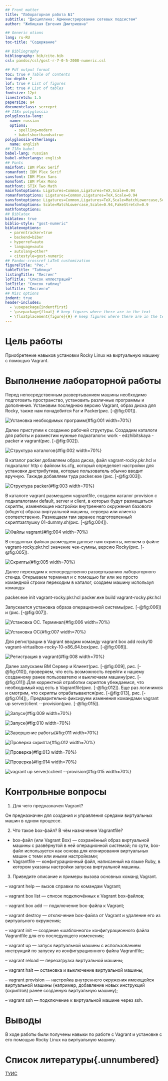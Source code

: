 ```yaml
---
## Front matter
title: "Лабораторная работа №1"
subtitle: "Дисциплина: Администрирование сетевых подсистем"
author: "Жибицкая Евгения Дмитриевна"

## Generic otions
lang: ru-RU
toc-title: "Содержание"

## Bibliography
bibliography: bib/cite.bib
csl: pandoc/csl/gost-r-7-0-5-2008-numeric.csl

## Pdf output format
toc: true # Table of contents
toc-depth: 2
lof: true # List of figures
lot: true # List of tables
fontsize: 12pt
linestretch: 1.5
papersize: a4
documentclass: scrreprt
## I18n polyglossia
polyglossia-lang:
  name: russian
  options:
	- spelling=modern
	- babelshorthands=true
polyglossia-otherlangs:
  name: english
## I18n babel
babel-lang: russian
babel-otherlangs: english
## Fonts
mainfont: IBM Plex Serif
romanfont: IBM Plex Serif
sansfont: IBM Plex Sans
monofont: IBM Plex Mono
mathfont: STIX Two Math
mainfontoptions: Ligatures=Common,Ligatures=TeX,Scale=0.94
romanfontoptions: Ligatures=Common,Ligatures=TeX,Scale=0.94
sansfontoptions: Ligatures=Common,Ligatures=TeX,Scale=MatchLowercase,Scale=0.94
monofontoptions: Scale=MatchLowercase,Scale=0.94,FakeStretch=0.9
mathfontoptions:
## Biblatex
biblatex: true
biblio-style: "gost-numeric"
biblatexoptions:
  - parentracker=true
  - backend=biber
  - hyperref=auto
  - language=auto
  - autolang=other*
  - citestyle=gost-numeric
## Pandoc-crossref LaTeX customization
figureTitle: "Рис."
tableTitle: "Таблица"
listingTitle: "Листинг"
lofTitle: "Список иллюстраций"
lotTitle: "Список таблиц"
lolTitle: "Листинги"
## Misc options
indent: true
header-includes:
  - \usepackage{indentfirst}
  - \usepackage{float} # keep figures where there are in the text
  - \floatplacement{figure}{H} # keep figures where there are in the text
---
```


# Цель работы


Приобретение навыков установки Rocky Linux на виртуальную машину с помощью Vagrant.

# Выполнение лабораторной работы

Перед непосредственным развертыванием машины необходимо подготовить пространство, установить  различные программы  и дополнения. Установим последнюю версию Vagrant, образ диска для Rocky, также нам понадобится Far и  Packer(рис. [-@fig:001]).

![Установка необходимых программ](image/1.jpg){#fig:001 width=70%}

Далее приступим к созданию рабочей структуры. Создадим каталоги для работы и разместим нужные подкаталоги: work - edzhibitskaya - packer и vagrant(рис. [-@fig:002]).

![Структура каталогов](image/2.jpg){#fig:002 width=70%}


В каталог packer добавляем образ диска, файл vagrant-rocky.pkr.hcl и подкаталог http с файлом ks.cfg, который определяет настройки для установки дистрибутива, которые пользователь обычно вводит вручную. Такжде добавляем туда packer.exe (рис. [-@fig:003]).

![Структура packer](image/3.jpg){#fig:003 width=70%}

 В каталоге vagrant размещаем vagrantfile, создаем каталог provision
с подкаталогами default, server и client, в которых будут размещаться скрипты, изменяющие настройки внутреннего окружения базового (общего) образа виртуальной машины, сервера или клиента соответственно. Размещаем там заранее подготовленный скриптзаглушку 01-dummy.sh(рис. [-@fig:004]).

![Файлы vagrant](image/4.jpg){#fig:004 width=70%}

В созданных файлах размещаем данные нам скрипты, меняем в файле vagrant-rocky.pkr.hcl значение чек-суммы, версию Rocky(рис. [-@fig:005]).

![Скрипты](image/5.jpg){#fig:005 width=70%}

Далее переходим к непосредственно развертыванию лабораторного стенда. Открываем терминал и с помощью far или же просто командной строки переходим в каталог, создаем машину используя команды 

packer.exe init vagrant-rocky.pkr.hcl
packer.exe build vagrant-rocky.pkr.hcl

Запускается установка образа операционной системы(рис. [-@fig:006]) и (рис. [-@fig:007]).

![Установка OC. Терминал](image/6.jpg){#fig:006 width=70%}

![Установка OC](image/7.jpg){#fig:007 width=70%}

Для регистрации в Vagrant вводим команду vagrant box add rocky10 vagrant-virtualbox-rocky-10-x86_64.box(рис. [-@fig:008]).

![Регистрация в vagrant](image/8.jpg){#fig:008 width=70%}


Далее запускаем ВМ Сервер и Клиент(рис. [-@fig:009], рис. [-@fig:010]), проверяем, что есть возможность перейти к нашему созданному ранее пользователю и выключаем машину(рис. [-@fig:011]).Для корректной отработки скриптов убеждаемся, что необходимый код есть в Vagrantfile(рис. [-@fig:012]). Еще раз логинимся и смотрим, что скрипты отрабатываются(рис. [-@fig:013], рис. [-@fig:014]),. Предварительно фиксируем изменения командами vagrant up server/сlient --provision(рис. [-@fig:015]).

![Запуск](image/10.jpg){#fig:009 width=70%}

![Запуск](image/13.jpg){#fig:010 width=70%}

![Завершение работы](image/14.jpg){#fig:011 width=70%}

![Проверка скрипта](image/9.jpg){#fig:012 width=70%}

![Проверка ](image/15.jpg){#fig:013 width=70%}

![Проверка ](image/17.jpg){#fig:014 width=70%}

![vagrant up server/сclient --provision](image/16.jpg){#fig:015 width=70%}





# Контрольные вопросы
1. Для чего предназначен Vagrant?

Он предназначен для создания и управления средами виртуальных машин в одном процессе.

2. Что такое box-файл? В чём назначение Vagrantfile?

- box-файл (или Vagrant Box) — сохранённый образ виртуальной машины с развёрнутой в ней операционной системой; по сути, box-файл используется как основа для
клонирования виртуальных машин с теми или иными настройками;
- Vagrantfile — конфигурационный файл, написанный на языке Ruby, в котором указаны настройки запуска виртуальной машины.


3. Приведите описание и примеры вызова основных команд Vagrant.

– vagrant help — вызов справки по командам Vagrant;

– vagrant box list — список подключённых к Vagrant box-файлов;

– vagrant box add — подключение box-файла к Vagrant;

– vagrant destroy — отключение box-файла от Vagrant и удаление его из виртуального окружения;

– vagrant init — создание «шаблонного» конфигурационного файла
Vagrantfile для его последующего изменения;

– vagrant up — запуск виртуальной машины с использованием инструкций по запуску из конфигурационного файла Vagrantfile;
 
– vagrant reload — перезагрузка виртуальной машины;

– vagrant halt — остановка и выключение виртуальной машины;

– vagrant provision — настройка внутреннего окружения имеющейся виртуальной машины (например, добавление новых инструкций (скриптов) ранее созданную виртуальную машину);

– vagrant ssh — подключение к виртуальной машине через ssh.



# Выводы

В ходе работы были получены навыки по работе с Vagrant и установке с его помощью Rocky Linux на виртуальную машину.

# Список литературы{.unnumbered}

[ТУИС](https://esystem.rudn.ru/course/view.php?id=9060)
